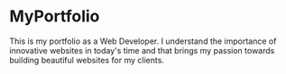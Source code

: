 # MyPortfolio
This is my portfolio as a Web Developer.
I understand the importance of innovative websites in today's time and that brings my passion towards building beautiful websites for my clients.
